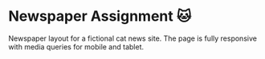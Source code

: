 # Newspaper Assignment :cat:

Newspaper layout for a fictional cat news site. The page is fully responsive with media queries for mobile and tablet.
